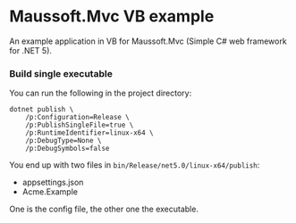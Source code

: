 # Maussoft.Mvc VB example

An example application in VB for Maussoft.Mvc (Simple C# web framework for .NET 5).

### Build single executable

You can run the following in the project directory:

    dotnet publish \
        /p:Configuration=Release \
        /p:PublishSingleFile=true \
        /p:RuntimeIdentifier=linux-x64 \
        /p:DebugType=None \
        /p:DebugSymbols=false
    
You end up with two files in `bin/Release/net5.0/linux-x64/publish`:

- appsettings.json
- Acme.Example

One is the config file, the other one the executable.
